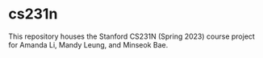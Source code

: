 # cs231n

This repository houses the Stanford CS231N (Spring 2023) course project for Amanda Li, Mandy Leung, and Minseok Bae. 